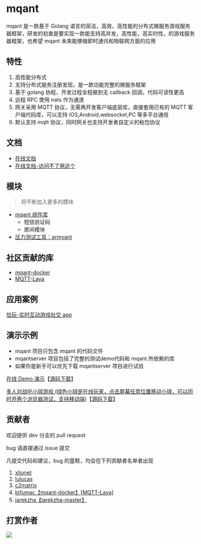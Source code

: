 # mqant

mqant 是一款基于 Golang 语言的简洁，高效，高性能的分布式微服务游戏服务器框架，研发的初衷是要实现一款能支持高并发，高性能，高实时性，的游戏服务器框架，也希望 mqant 未来能够做即时通讯和物联网方面的应用

##	特性

1. 高性能分布式
2. 支持分布式服务注册发现，是一款功能完整的微服务框架
3. 基于 golang 协程，开发过程全程做到无 callback 回调，代码可读性更高
4. 远程 RPC 使用 nats 作为通道
5. 网关采用 MQTT 协议，无需再开发客户端底层库，直接套用已有的 MQTT 客户端代码库，可以支持 IOS,Android,websocket,PC 等多平台通信
6. 默认支持 mqtt 协议，同时网关也支持开发者自定义的粘包协议

## 文档

- [在线文档](https://liangdas.github.io/mqant/)
- [在线文档-访问不了用这个](http://docs.mqant.com/)

## 模块

> 将不断加入更多的模块

- [mqant 组件库](https://github.com/shangzongyu/mqant-modules)
  - 短信验证码
  - 房间模块
- [压力测试工具：armyant](https://github.com/shangzongyu/armyant)

## 社区贡献的库

- [mqant-docker](https://github.com/bjfumac/mqant-docker)
- [MQTT-Laya](https://github.com/bjfumac/MQTT-Laya)

## 应用案例

[恰玩-实时互动游戏社交 app](https://tiyfr.com/)

## 演示示例

- mqant 项目只包含 mqant 的代码文件
- mqantserver 项目包括了完整的测试demo代码和 mqant 所依赖的库
- 如果你是新手可以优先下载 mqantserver 项目进行试验


[在线 Demo 演示](http://www.mqant.com/mqant/chat/)【[源码下载](https://github.com/shangzongyu/mqantserver)】

[多人对战吃小球游戏 (绿色小球是在线玩家，点击屏幕任意位置移动小球，可以同时开两个浏览器测试，支持移动端)](http://www.mqant.com/mqant/hitball/)【[源码下载](https://github.com/shangzongyu/mqantserver)】


## 贡献者

欢迎提供 dev 分支的 pull request

bug 请直接通过 issue 提交

凡提交代码和建议，bug 的童鞋，均会在下列贡献者名单者出现

1. [xlionet](https://github.com/xlionet)
2. [lulucas](https://github.com/lulucas/mqant-UnityExample)
3. [c2matrix](https://github.com/c2matrix)
4. [bjfumac【mqant-docker】[MQTT-Laya]](https://github.com/bjfumac)
5. [jarekzha【jarekzha-master】](https://github.com/jarekzha)


## 打赏作者

![](http://docs.mqant.com/images/donation.png)

